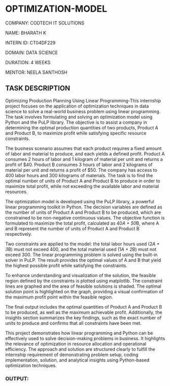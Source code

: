 # OPTIMIZATION-MODEL

COMPANY: CODTECH IT SOLUTIONS

NAME: BHARATH K

INTERN ID: CT04DF229

DOMAIN: DATA SCIENCE

DURATION: 4 WEEKS

MENTOR: NEELA SANTHOSH

## TASK DESCRIPTION

Optimizing Production Planning Using Linear Programming-This internship project focuses on the application of optimization techniques in data science to solve a real-world business problem using linear 
programming. The task involves formulating and solving an optimization model using Python and the PuLP library. The objective is to assist a company in determining the optimal production quantities of 
two products, Product A and Product B, to maximize profit while satisfying specific resource constraints.

The business scenario assumes that each product requires a fixed amount of labor and material to produce, and each yields a defined profit. Product A consumes 2 hours of labor and 1 kilogram of material
per unit and returns a profit of $40. Product B consumes 3 hours of labor and 2 kilograms of material per unit and returns a profit of $50. The company has access to 400 labor hours and 300 kilograms of
materials. The task is to find the optimal number of units of Product A and Product B to produce in order to maximize total profit, while not exceeding the available labor and material resources.

The optimization model is developed using the PuLP library, a powerful linear programming toolkit in Python. The decision variables are defined as the number of units of Product A and Product B to be 
produced, which are constrained to be non-negative continuous values. The objective function is formulated to maximize the total profit, calculated as 40*A + 50*B, where A and B represent the number 
of units of Product A and Product B respectively.

Two constraints are applied to the model: the total labor hours used (2*A + 3*B) must not exceed 400, and the total material used (1*A + 2*B) must not exceed 300. The linear programming problem is solved
using the built-in solver in PuLP. The result provides the optimal values of A and B that yield the highest possible profit while satisfying the constraints.

To enhance understanding and visualization of the solution, the feasible region defined by the constraints is plotted using matplotlib. The constraint lines are graphed and the area of feasible solutions 
is shaded. The optimal solution point is highlighted on the graph, providing a visual confirmation of the maximum profit point within the feasible region.

The final output includes the optimal quantities of Product A and Product B to be produced, as well as the maximum achievable profit. Additionally, the insights section summarizes the key findings, such
as the exact number of units to produce and confirms that all constraints have been met.

This project demonstrates how linear programming and Python can be effectively used to solve decision-making problems in business. It highlights the relevance of optimization in resource allocation and 
operational efficiency. The approach and solution are structured clearly to fulfill the internship requirement of demonstrating problem setup, coding implementation, solution, and analytical insights
using Python-based optimization techniques.

### OUTPUT:






